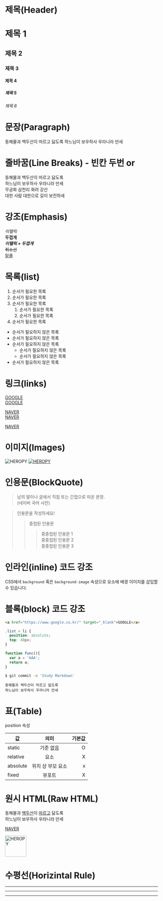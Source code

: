 # 제목(Header)

# 제목 1
## 제목 2
### 제목 3
#### 제목 4
##### 제목 5
###### 제목 6

# 문장(Paragraph)

동해물과 백두산이 마르고 닳도록
하느님이 보우하사 우라니라 만세

# 줄바꿈(Line Breaks) - 빈칸 두번 or <br/>

동해물과 백두산이 마르고 닳도록  
하느님이 보우하사 우라니라 만세  
무궁화 삼천리 화려 강산<br/>
대한 사람 대한으로 길이 보전하세

# 강조(Emphasis)

_이탤릭_  
**두껍게**  
**_이탤릭 + 두껍게_**  
~~취소선~~  
<u>밑줄</u>

# 목록(list)

1. 순서가 필요한 목록
1. 순서가 필요한 목록
1. 순서가 필요한 목록
    1. 순서가 필요한 목록
    1. 순서가 필요한 목록
1. 순서가 필요한 목록

- 순서가 필요하지 않은 목록
- 순서가 필요하지 않은 목록
- 순서가 필요하지 않은 목록
    - 순서가 필요하지 않은 목록
    - 순서가 필요하지 않은 목록
- 순서가 필요하지 않은 목록

# 링크(links)
<a href="https:/google.com">GOOGLE</a>  
[GOOGLE](https:/google.com)

<a href="https:/naver.com" title="NAVER로 이동!">NAVER</a>  
[NAVER](https:/naver.com "NAVER로 이동!")

<a href="https:/naver.com" title="NAVER로 이동!" target="_blank">NAVER</a>  

# 이미지(Images)
![HEROPY](https://heropy.blog/css/images/logo.png)
[![HEROPY](https://heropy.blog/css/images/logo.png)](https://heropy.blog)

# 인용문(BlockQuote)

> 남의 말이나 글에서 직접 또는 간접으로 따온 문장.  
> (네이버 국어 사전)

> 인용문을 작성하세요!
>> 중첩된 인용문
>>> 중중첩된 인용문 1  
>>> 중중첩된 인용문 2  
>>> 중중첩된 인용문 3  

# 인라인(inline) 코드 강조

CSS에서 `background` 혹은 `background-image` 속성으로 요소에 배경 이미지를 삽입할 수 있습니다.

# 블록(block) 코드 강조

```html
<a href="https://www.google.co.kr/" target="_blank">GOOGLE</a>
```

```css
.list > li {
  position: absolute;
  top: 40px;
}
```

```javascript
function func(){
  var a = 'AAA';
  return a;
}
```

```bash
$ git commit -m 'Study Markdown'
```

```plaintext
동해물과 백두산이 마르고 닳도록  
하느님이 보우하사 우라니라 만세
```

# 표(Table)

position 속성

값 | 의미 | 기본값
--|:--:|--:
static | 기준 없음 | O
relative | 요소 | X
absolute | 위치 상 부모 요소 | x
fixed | 뷰포트 | X 

# 원시 HTML(Raw HTML)

동해물과 <u>백두산</u>이 <span style="text-decoration: underline;">마르고</span> 닳도록<br/>
하느님이 보우하사 우라니라 만세

<a href="https:/naver.com" title="NAVER로 이동!" target="_blank">NAVER</a>  


<image width="70" src="https://heropy.blog/css/images/logo.png" alt="HEROPY">

# 수평선(Horizintal Rule)

---
***
___
